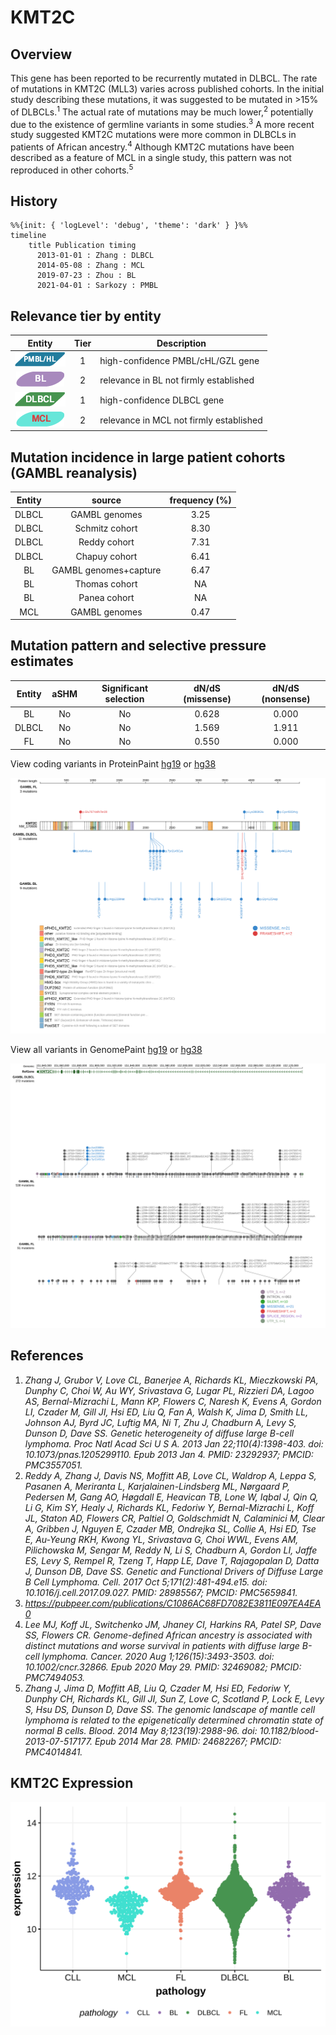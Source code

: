 # KMT2C

## Overview
This gene has been reported to be recurrently mutated in DLBCL. The rate of mutations in KMT2C (MLL3) varies across published cohorts. In the initial study describing these mutations, it was suggested to be mutated in >15% of DLBCLs.<sup>1</sup> The actual rate of mutations may be much lower,<sup>2</sup> potentially due to the existence of germline variants in some studies.<sup>3</sup> A more recent study suggested KMT2C mutations were more common in DLBCLs in patients of African ancestry.<sup>4</sup> Although KMT2C mutations have been described as a feature of MCL in a single study, this pattern was not reproduced in other cohorts.<sup>5</sup>

## History

```mermaid
%%{init: { 'logLevel': 'debug', 'theme': 'dark' } }%%
timeline
    title Publication timing
      2013-01-01 : Zhang : DLBCL
      2014-05-08 : Zhang : MCL
      2019-07-23 : Zhou : BL
      2021-04-01 : Sarkozy : PMBL
```

## Relevance tier by entity

|Entity|Tier|Description                            |
|:------:|:----:|---------------------------------------|
|![PMBL](images/icons/PMBL_tier1.png)|1|high-confidence PMBL/cHL/GZL gene|
|![BL](images/icons/BL_tier2.png)    |2   |relevance in BL not firmly established |
|![DLBCL](images/icons/DLBCL_tier1.png) |1   |high-confidence DLBCL gene             |
|![MCL](images/icons/MCL_tier2.png)   |2   |relevance in MCL not firmly established|

## Mutation incidence in large patient cohorts (GAMBL reanalysis)

|Entity|source               |frequency (%)|
|:------:|:---------------------:|:-------------:|
|DLBCL |GAMBL genomes        |3.25         |
|DLBCL |Schmitz cohort       |8.30         |
|DLBCL |Reddy cohort         |7.31         |
|DLBCL |Chapuy cohort        |6.41         |
|BL    |GAMBL genomes+capture|6.47         |
|BL    |Thomas cohort        |  NA         |
|BL    |Panea cohort         |  NA         |
|MCL   |GAMBL genomes        |0.47         |

## Mutation pattern and selective pressure estimates

|Entity|aSHM|Significant selection|dN/dS (missense)|dN/dS (nonsense)|
|:------:|:----:|:---------------------:|:----------------:|:----------------:|
|BL    |No  |No                   |0.628           |0.000           |
|DLBCL |No  |No                   |1.569           |1.911           |
|FL    |No  |No                   |0.550           |0.000           |




View coding variants in ProteinPaint [hg19](https://morinlab.github.io/LLMPP/GAMBL/KMT2C_protein.html)  or [hg38](https://morinlab.github.io/LLMPP/GAMBL/KMT2C_protein_hg38.html)

![](images/proteinpaint/KMT2C_NM_170606.svg)

View all variants in GenomePaint [hg19](https://morinlab.github.io/LLMPP/GAMBL/KMT2C.html)  or [hg38](https://morinlab.github.io/LLMPP/GAMBL/KMT2C_hg38.html)

![](images/proteinpaint/KMT2C.svg)

## References
1. *Zhang J, Grubor V, Love CL, Banerjee A, Richards KL, Mieczkowski PA, Dunphy C, Choi W, Au WY, Srivastava G, Lugar PL, Rizzieri DA, Lagoo AS, Bernal-Mizrachi L, Mann KP, Flowers C, Naresh K, Evens A, Gordon LI, Czader M, Gill JI, Hsi ED, Liu Q, Fan A, Walsh K, Jima D, Smith LL, Johnson AJ, Byrd JC, Luftig MA, Ni T, Zhu J, Chadburn A, Levy S, Dunson D, Dave SS. Genetic heterogeneity of diffuse large B-cell lymphoma. Proc Natl Acad Sci U S A. 2013 Jan 22;110(4):1398-403. doi: 10.1073/pnas.1205299110. Epub 2013 Jan 4. PMID: 23292937; PMCID: PMC3557051.*
2. *Reddy A, Zhang J, Davis NS, Moffitt AB, Love CL, Waldrop A, Leppa S, Pasanen A, Meriranta L, Karjalainen-Lindsberg ML, Nørgaard P, Pedersen M, Gang AO, Høgdall E, Heavican TB, Lone W, Iqbal J, Qin Q, Li G, Kim SY, Healy J, Richards KL, Fedoriw Y, Bernal-Mizrachi L, Koff JL, Staton AD, Flowers CR, Paltiel O, Goldschmidt N, Calaminici M, Clear A, Gribben J, Nguyen E, Czader MB, Ondrejka SL, Collie A, Hsi ED, Tse E, Au-Yeung RKH, Kwong YL, Srivastava G, Choi WWL, Evens AM, Pilichowska M, Sengar M, Reddy N, Li S, Chadburn A, Gordon LI, Jaffe ES, Levy S, Rempel R, Tzeng T, Happ LE, Dave T, Rajagopalan D, Datta J, Dunson DB, Dave SS. Genetic and Functional Drivers of Diffuse Large B Cell Lymphoma. Cell. 2017 Oct 5;171(2):481-494.e15. doi: 10.1016/j.cell.2017.09.027. PMID: 28985567; PMCID: PMC5659841.*
3. *https://pubpeer.com/publications/C1086AC68FD7082E3811E097EA4EA0*
4. *Lee MJ, Koff JL, Switchenko JM, Jhaney CI, Harkins RA, Patel SP, Dave SS, Flowers CR. Genome-defined African ancestry is associated with distinct mutations and worse survival in patients with diffuse large B-cell lymphoma. Cancer. 2020 Aug 1;126(15):3493-3503. doi: 10.1002/cncr.32866. Epub 2020 May 29. PMID: 32469082; PMCID: PMC7494053.*
5. *Zhang J, Jima D, Moffitt AB, Liu Q, Czader M, Hsi ED, Fedoriw Y, Dunphy CH, Richards KL, Gill JI, Sun Z, Love C, Scotland P, Lock E, Levy S, Hsu DS, Dunson D, Dave SS. The genomic landscape of mantle cell lymphoma is related to the epigenetically determined chromatin state of normal B cells. Blood. 2014 May 8;123(19):2988-96. doi: 10.1182/blood-2013-07-517177. Epub 2014 Mar 28. PMID: 24682267; PMCID: PMC4014841.*
## KMT2C Expression
![](images/gene_expression/KMT2C_by_pathology.svg)
<!-- ORIGIN: zhangGeneticHeterogeneityDiffuse2013 -->
<!-- BL: zhouSporadicEndemicBurkitt2019 -->
<!-- BL: zhouSporadicEndemicBurkitt2019 -->
<!-- MCL: zhangGenomicLandscapeMantle2014 -->
<!-- DLBCL: zhangGeneticHeterogeneityDiffuse2013 -->
<!-- PMBL: sarkozyMutationalLandscapeGray2021a -->
